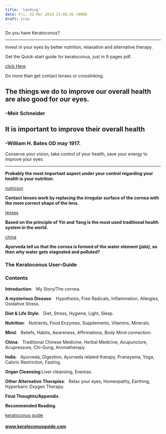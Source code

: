 ```yaml
---
title: 'landing'
date: Fri, 22 Mar 2019 21:08:36 +0000
draft: true
---
```


Do you have Keratoconus?  

---------------------------

Invest in your eyes by better nutrition, relaxation and alternative therapy.

Get the Quick-start guide for keratoconus, just in 9 pages pdf.

[click Here](https://www.keratoconusguide.com/)
 
Do more than get contact lenses or crosslinking.


The things we do to improve our overall health are also good for our eyes.
--------------------------------------------------------------------------

### \-Meir Schneider




It is important to improve their overall health
-----------------------------------------------

### \-William H. Bates OD may 1917.


Conserve your vision, take control of your health, save your energy to improve your eyes  

-------------------------------------------------------------------------------------------

**Probably the most important aspect under your control regarding your health is your nutrition**.

[nutricion](https://www.keratoconusguide.com/)

**Contact lenses work by replacing the irregular surface of the cornea with the more correct shape of the lens.**

[lenses](https://www.keratoconusguide.com)

**Based on the principle of Yin and Yang is the most used traditional health system in the world.**

[china](https://www.keratoconusguide.com)

**Ayurveda tell us that the cornea is formed of the water element (_jala)_, so then why water gets stagnated and polluted?**


### The Keratoconus User-Guide

### Contents

**Introduction**:   My Story/The cornea.

**A mysterious Disease**:   Hypothesis, Free Radicals, Inflammation, Allergies, Oxidative Stress.

**Diet & Life Style**:   Diet, Stress, Hygiene, Light, Sleep.

**Nutrition**:   Nutrients, Food Enzymes, Supplements, Vitamins, Minerals.

**Mind**:   Beliefs, Habits, Awareness, Affirmations, Body Mind connection.

**China**:   Traditional Chinese Medicine, Herbal Medicine, Acupuncture, Acupressure, Chi-Gung, Aromatherapy.

**India**:   Ayurveda, Digestion, Ayurveda related therapy, Pranayama, Yoga, Caloric Restriction, Fasting.

**Organ Cleansing**:Liver cleansing, Enemas.  

**Other Alternative Therapies**:   Relax your eyes, Homeopathy, Earthing, Hyperbaric Oxygen Therapy.

**Final Thoughts/Appendix**.

**Recommended Reading**.

[keratoconus guide](https://www.keratoconusguide.com) 

#### www.keratoconusguide.com
